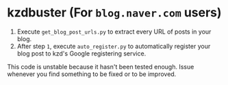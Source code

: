 # kzdbuster (For `blog.naver.com` users)

1. Execute `get_blog_post_urls.py` to extract every URL of posts in your blog.
2. After step `1`, execute `auto_register.py` to automatically register your blog post to kzd's Google registering service.

This code is unstable because it hasn't been tested enough. Issue whenever you find something to be fixed or to be improved.
